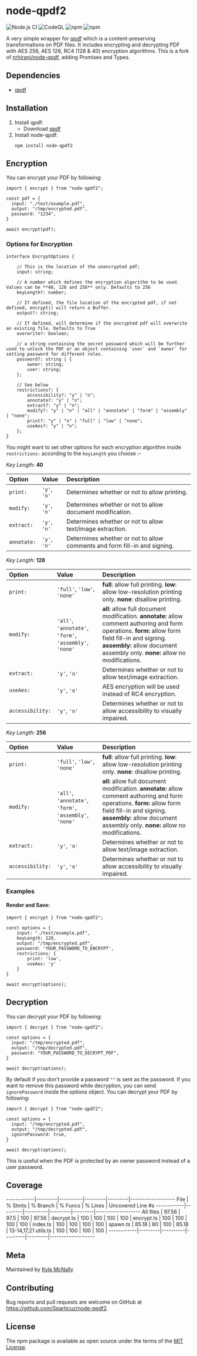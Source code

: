 # node-qpdf2

![Node.js CI](https://github.com/Sparticuz/node-qpdf2/workflows/Node.js%20CI/badge.svg)
![CodeQL](https://github.com/Sparticuz/node-qpdf2/workflows/Code%20scanning%20-%20action/badge.svg)
![npm](https://img.shields.io/npm/v/node-qpdf2)
![npm](https://img.shields.io/npm/dt/node-qpdf2)

A very simple wrapper for [qpdf](https://github.com/qpdf/qpdf) which is a content-preserving transformations on PDF files. It includes encrypting and decrypting PDF with AES 256, AES 128, RC4 (128 & 40) encryption algorithms. This is a fork of [nrhirani/node-qpdf](https://github.com/nrhirani/node-qpdf), adding Promises and Types.

## Dependencies
* [qpdf](https://github.com/qpdf/qpdf)

## Installation
1. Install qpdf:
    * Download [qpdf](https://github.com/qpdf/qpdf/releases)
2. Install node-qpdf:
    ```
    npm install node-qpdf2
    ```

## Encryption
You can encrypt your PDF by following:
```
import { encrypt } from "node-qpdf2";

const pdf = {
  input: "./test/example.pdf",
  output: "/tmp/encrypted.pdf",
  password: "1234",
}

await encrypt(pdf);
```

### Options for Encryption
```
interface EncryptOptions {

    // This is the location of the unencrypted pdf;
    input: string;

    // A number which defines the encryption algorithm to be used. Values can be **40, 128 and 256** only. Defaults to 256
    keyLength?: number;

    // If defined, the file location of the encrypted pdf, if not defined, encrypt() will return a Buffer.
    output?: string;

    // If defined, will determine if the encrypted pdf will overwrite an existing file. Defaults to True
    overwrite?: boolean;

    // a string containing the secret password which will be further used to unlock the PDF or an object containing `user` and `owner` for setting password for different roles.
    password?: string | {
        owner: string;
        user: string;
    };

    // See below
    restrictions?: {
        accessibility?: "y" | "n";
        annotate?: "y" | "n";
        extract?: "y" | "n";
        modify?: "y" | "n" | "all" | "annotate" | "form" | "assembly" | "none";
        print?: "y" | "n" | "full" | "low" | "none";
        useAes?: "y" | "n";
    };
}
```
You might want to set other options for each encryption algorithm inside `restrictions:` according to the `keyLength` you choose :-

*Key Length:* **40**

| Option | Value | Description |
|:---|:---|:---|
`print:` | `'y'`, `'n'` | Determines whether or not to allow printing.
`modify:` | `'y'`, `'n'` | Determines whether or not to allow document modification.
`extract:` | `'y'`, `'n'` | Determines whether or not to allow text/image extraction.
`annotate:` | `'y'`, `'n'` | Determines whether or not to allow comments and form fill-in and signing.

*Key Length:* **128**

| Option | Value | Description |
|:---|:---|:---|
`print:` | `'full'`, `'low'`, `'none'` | **full**: allow full printing. **low**: allow low-resolution printing only. **none**: disallow printing.
`modify:` | `'all'`, `'annotate'`, `'form'`, `'assembly'`, `'none'` | **all:** allow full document modification. **annotate:** allow comment authoring and form operations. **form:** allow form field fill-in and signing. **assembly:** allow document assembly only. **none:** allow no modifications.
`extract:` | `'y'`, `'n'` | Determines whether or not to allow text/image extraction.
`useAes:` | `'y'`, `'n'` | AES encryption will be used instead of RC4 encryption.
`accessibility:` | `'y'`, `'n'` | Determines whether or not to allow accessibility to visually impaired.

*Key Length:* **256**

| Option | Value | Description |
|:---|:---|:---|
`print:` | `'full'`, `'low'`, `'none'` | **full**: allow full printing. **low**: allow low-resolution printing only. **none**: disallow printing.
`modify:` | `'all'`, `'annotate'`, `'form'`, `'assembly'`, `'none'` | **all:** allow full document modification. **annotate:** allow comment authoring and form operations. **form:** allow form field fill-in and signing. **assembly:** allow document assembly only. **none:** allow no modifications.
`extract:` | `'y'`, `'n'` | Determines whether or not to allow text/image extraction.
`accessibility:` | `'y'`, `'n'` | Determines whether or not to allow accessibility to visually impaired.

### Examples
#### Render and Save:
```
import { encrypt } from "node-qpdf2";

const options = {
    input: "./test/example.pdf",
    keyLength: 128,
    output: "/tmp/encrypted.pdf",
    password: 'YOUR_PASSWORD_TO_ENCRYPT',
    restrictions: {
        print: 'low',
        useAes: 'y'
    }
}

await encrypt(options);
```

## Decryption
You can decrypt your PDF by following:
```
import { decrypt } from "node-qpdf2";

const options = {
  input: "/tmp/encrypted.pdf",
  output: "/tmp/decrypted.pdf",
  password: "YOUR_PASSWORD_TO_DECRYPT_PDF",
}

await decrypt(options);
```

 By default if you don't provide a password `""` is sent as the password. If you want to remove this password while decryption, you can send `ignorePassword` inside the options object.
 You can decrypt your PDF by following:
```
import { decrypt } from "node-qpdf2";

const options = {
  input: "/tmp/encrypted.pdf",
  output: "/tmp/decrypted.pdf",
  ignorePassword: true,
}

await decrypt(options);
```

This is useful when the PDF is protected by an owner password instead of a user password.

## Coverage
------------|---------|----------|---------|---------|-------------------
File        | % Stmts | % Branch | % Funcs | % Lines | Uncovered Line #s
------------|---------|----------|---------|---------|-------------------
All files   |   97.56 |     97.5 |     100 |   97.56 |
 decrypt.ts |     100 |      100 |     100 |     100 |
 encrypt.ts |     100 |      100 |     100 |     100 |
 index.ts   |     100 |      100 |     100 |     100 |
 spawn.ts   |   85.18 |       80 |     100 |   85.18 | 13-14,17,21
 utils.ts   |     100 |      100 |     100 |     100 |
------------|---------|----------|---------|---------|-------------------

## Meta

Maintained by [Kyle McNally](http://www.github.com/Sparticuz)


## Contributing

Bug reports and pull requests are welcome on GitHub at https://github.com/Sparticuz/node-qpdf2.


## License

The npm package is available as open source under the terms of the [MIT License](http://opensource.org/licenses/MIT).
